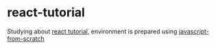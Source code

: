 # react-tutorial
Studying about [react tutorial](https://facebook.github.io/react/tutorial/tutorial.html), environment is prepared using [javascript-from-scratch](https://github.com/verekia/js-stack-from-scratch)
